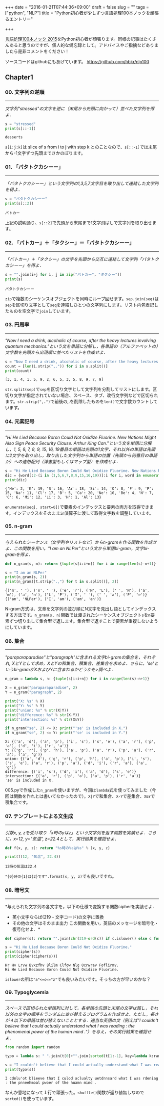 +++
date = "2016-01-21T07:44:36+09:00"
draft = false
slug = ""
tags = ["python", "NLP"]
title = "Python初心者が少しずつ言語処理100本ノックを頑張るエントリー"

+++

[言語処理100本ノック 2015](http://www.cl.ecei.tohoku.ac.jp/nlp100/)をPython初心者が頑張ります。同様の記事はたくさんあると思うのですが、個人的な備忘録として。アドバイスやご指摘などありましたら是非コメントをください！

ソースコードはgithubにもあげています。
https://github.com/hbkr/nlp100

## Chapter1

### 00. 文字列の逆順
***
*文字列"stressed"の文字を逆に（末尾から先頭に向かって）並べた文字列を得よ．*

```python:000.py
s = "stressed"
print(s[::-1])
```
```
desserts
```

`s[i:j:k]`は slice of s from i to j with step k とのことなので、`s[::-1]`では末尾から-1文字ずつ先頭までさかのぼります。

### 01. 「パタトクカシーー」
***
*「パタトクカシーー」という文字列の1,3,5,7文字目を取り出して連結した文字列を得よ．*

```python:001.py
s = "パタトクカシーー"
print(s[::2])
```
```
パトカー
```

上記の説明通り、`s[::2]`で先頭から末尾まで1文字飛ばしで文字列を取り出せます。

### 02. 「パトカー」＋「タクシー」＝「パタトクカシーー」
***
*「パトカー」＋「タクシー」の文字を先頭から交互に連結して文字列「パタトクカシーー」を得よ．*

```python:002.py
s = "".join(i+j for i, j in zip("パトカー", "タクシー"))
print(s)
```
```
パタトクカシーー
```

`zip`で複数のシーケンスオブジェクトを同時にループ回せます。`sep.join(seq)`は`sep`を区切り文字として`seq`を連結しひとつの文字列にします。リスト内包表記したものを空文字で`join`しています。

### 03. 円周率
***
*"Now I need a drink, alcoholic of course, after the heavy lectures involving quantum mechanics."という文を単語に分解し，各単語の（アルファベットの）文字数を先頭から出現順に並べたリストを作成せよ．*

```python:003.py
s = "Now I need a drink, alcoholic of course, after the heavy lectures involving quantum mechanics."
count = [len(i.strip(",.")) for i in s.split()]
print(count)
```
```
[3, 1, 4, 1, 5, 9, 2, 6, 5, 3, 5, 8, 9, 7, 9]
```

`str.split(sep)`で`sep`を区切り文字として文字列を分割してリストにします。区切り文字が指定されていない場合、スペース、タブ、改行文字列などで区切られます。`str.strip(",.")`で前後の,.を削除したものを`len()`で文字数カウントしています。

### 04. 元素記号
***
*"Hi He Lied Because Boron Could Not Oxidize Fluorine. New Nations Might Also Sign Peace Security Clause. Arthur King Can."という文を単語に分解し，1, 5, 6, 7, 8, 9, 15, 16, 19番目の単語は先頭の1文字，それ以外の単語は先頭に2文字を取り出し，取り出した文字列から単語の位置（先頭から何番目の単語か）への連想配列（辞書型もしくはマップ型）を作成せよ．*

```python:004.py
s = "Hi He Lied Because Boron Could Not Oxidize Fluorine. New Nations Might Also Sign Peace Security Clause. Arthur King Can."
dic = {word[:2-(i in (1,5,6,7,8,9,15,16,19))]:i for i, word in enumerate(s.replace(".", "").split(), 1)}
print(dic)
```
```
{'He': 2, 'K': 19, 'S': 16, 'Ar': 18, 'Si': 14, 'O': 8, 'F': 9, 'P': 15, 'Na': 11, 'Cl': 17, 'B': 5, 'Ca': 20, 'Ne': 10, 'Be': 4, 'N': 7, 'C': 6, 'Mi': 12, 'Li': 3, 'H': 1, 'Al': 13}
```

`enumerate(seq[, start=0])`で要素のインデックスと要素の両方を取得できます。インデックスをそのまま`in`演算子に渡して取得文字数を調整しています。

### 05. n-gram
***
*与えられたシーケンス（文字列やリストなど）からn-gramを作る関数を作成せよ．この関数を用い，"I am an NLPer"という文から単語bi-gram，文字bi-gramを得よ．*

```python:005.py
def n_gram(s, n): return {tuple(s[i:i+n]) for i in range(len(s)-n+1)}

s = "I am an NLPer"
print(n_gram(s, 2))
print(n_gram([t.strip(".,") for t in s.split()], 2))
```
```
{('m', ' '), ('n', ' '), ('e', 'r'), ('N', 'L'), (' ', 'N'), ('a', 'm'), ('a', 'n'), ('L', 'P'), ('I', ' '), (' ', 'a'), ('P', 'e')}
{('an', 'NLPer'), ('I', 'am'), ('am', 'an')}
```

N-gram方式は、文章を文字列の並び順にN文字を見出し語としてインデックスする方法です。`n_gram(s, n)`関数では渡されたシーケンスオブジェクト`s`を`n`要素ずつ切り出して集合型で返します。集合型で返すことで要素が重複しないようにしています。

### 06. 集合
***
*"paraparaparadise"と"paragraph"に含まれる文字bi-gramの集合を，それぞれ, XとYとして求め，XとYの和集合，積集合，差集合を求めよ．さらに，'se'というbi-gramがXおよびYに含まれるかどうかを>調べよ．*

```python:006.py
n_gram = lambda s, n: {tuple(s[i:i+n]) for i in range(len(s)-n+1)}

X = n_gram("paraparaparadise", 2)
Y = n_gram("paragraph", 2)

print("X: %s" % X)
print("Y: %s" % Y)
print("union: %s" % str(X|Y))
print("difference: %s" % str(X-Y))
print("intersection: %s" % str(X&Y))

if n_gram("se", 2) <= X: print("'se' is included in X.")
if n_gram("se", 2) <= Y: print("'se' is included in Y.")
```
```
X: {('a', 'd'), ('a', 'p'), ('i', 's'), ('s', 'e'), ('a', 'r'), ('p', 'a'), ('d', 'i'), ('r', 'a')}
Y: {('g', 'r'), ('p', 'h'), ('a', 'p'), ('a', 'r'), ('p', 'a'), ('r', 'a'), ('a', 'g')}
union: {('a', 'd'), ('g', 'r'), ('p', 'h'), ('a', 'p'), ('i', 's'), ('s', 'e'), ('a', 'r'), ('p', 'a'), ('d', 'i'), ('r', 'a'), ('a', 'g')}
difference: {('i', 's'), ('d', 'i'), ('a', 'd'), ('s', 'e')}
intersection: {('a', 'r'), ('p', 'a'), ('a', 'p'), ('r', 'a')}
'se' is included in X.
```

005.pyで作成した`n_gram`を使いますが、今回は`lambda`式を使ってみました（今回は関数を作れとは書いてなかったので）。`X|Y`で和集合、`X-Y`で差集合、`X&Y`で積集合です。

### 07. テンプレートによる文生成
***
*引数x, y, zを受け取り「x時のyはz」という文字列を返す関数を実装せよ．さらに，x=12, y="気温", z=22.4として，実行結果を確認せよ．*

```python:007.py
def f(x, y, z): return "%s時の%sは%s" % (x, y, z)

print(f(12, "気温", 22.4))
```
```
12時の気温は22.4
```

`"{0}時の{1}は{2}です".format(x, y, z)`でも良いですね。

### 08. 暗号文
***
*与えられた文字列の各文字を，以下の仕様で変換する関数cipherを実装せよ．
- 英小文字ならば(219 - 文字コード)の文字に置換
- その他の文字はそのまま出力
この関数を用い，英語のメッセージを暗号化・復号化せよ．*

```python:008.py
def cipher(s): return "".join(chr(219-ord(c)) if c.islower() else c for c in s)

s = "Hi He Lied Because Boron Could Not Oxidize Fluorine."
print(cipher(s))
print(cipher(cipher(s)))
```
```
Hr Hv Lrvw Bvxzfhv Blilm Clfow Nlg Ocrwrav Foflirmv.
Hi He Lied Because Boron Could Not Oxidize Fluorine.
```

`islower`の所は`"a"<=c<="z"`でも良いみたいです。そっちの方が早いのかな？

### 09. Typoglycemia
***
*スペースで区切られた単語列に対して，各単語の先頭と末尾の文字は残し，それ以外の文字の順序をランダムに並び替えるプログラムを作成せよ．ただし，長さが４以下の単語は並び替えないこととする．適当な英語の文（例えば"I couldn't believe that I could actually understand what I was reading : the phenomenal power of the human mind ."）を与え，その実行結果を確認せよ．*

```python:009.py
from random import random

typo = lambda s: " ".join(t[0]+"".join(sorted(t[1:-1], key=lambda k:random()))+t[-1] if len(t) > 4 else t for t in s.split())

s = "I couldn't believe that I could actually understand what I was reading : the phenomenal power of the human mind ."
print(typo(s))
```
```
I cdnlu'ot blieeve that I culod aclualty uetdnnsard what I was rdeniag : the pnneehmoal pwoer of the huamn mind .
```

なんか意地になって１行で頑張った。`shuffle()`関数が返り値無しなので`sorted()`を使っています。

